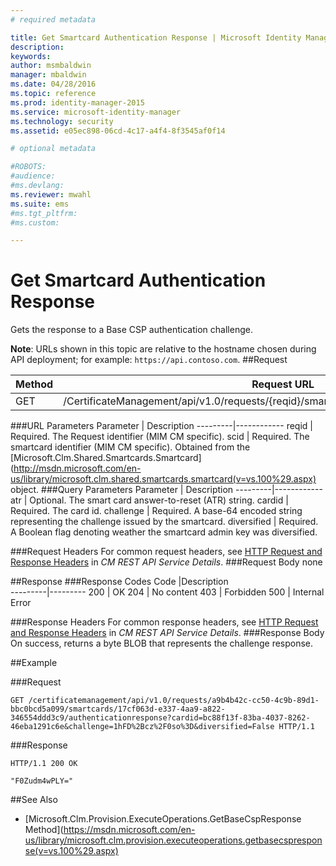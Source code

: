```yaml
---
# required metadata

title: Get Smartcard Authentication Response | Microsoft Identity Manager
description:
keywords:
author: msmbaldwin
manager: mbaldwin
ms.date: 04/28/2016
ms.topic: reference
ms.prod: identity-manager-2015
ms.service: microsoft-identity-manager
ms.technology: security
ms.assetid: e05ec898-06cd-4c17-a4f4-8f3545af0f14

# optional metadata

#ROBOTS:
#audience:
#ms.devlang:
ms.reviewer: mwahl
ms.suite: ems
#ms.tgt_pltfrm:
#ms.custom:

---
```


# Get Smartcard Authentication Response
Gets the response to a Base CSP authentication challenge.

**Note**: URLs shown in this topic are relative to the hostname chosen during API deployment; for example: `https://api.contoso.com`.
##Request


Method  |Request URL  
---------|---------
GET     |/CertificateManagement/api/v1.0/requests/{reqid}/smartcards/{scid}/authenticationresponse

###URL Parameters
Parameter | Description
---------|------------
reqid | Required. The Request identifier (MIM CM specific).
scid | Required. The smartcard identifier (MIM CM specific). Obtained from the [Microsoft.Clm.Shared.Smartcards.Smartcard](http://msdn.microsoft.com/en-us/library/microsoft.clm.shared.smartcards.smartcard(v=vs.100%29.aspx) object.
###Query Parameters
Parameter | Description
---------|------------
atr | Optional. The smart card answer-to-reset (ATR) string.
cardid | Required. The card id.
challenge | Required. A base-64 encoded string representing the challenge issued by the smartcard.
diversified | Required. A Boolean flag denoting weather the smartcard admin key was diversified.


###Request Headers
For common request headers, see [HTTP Request and Response Headers](certificate-management-rest-api-service-details.md#HttpHeaders) in *CM REST API Service Details*.
###Request Body
none

##Response
###Response Codes
Code  |Description  
---------|---------
200     | OK
204 | No content
403 | Forbidden
500 | Internal Error

###Response Headers
For common response headers, see [HTTP Request and Response Headers](certificate-management-rest-api-service-details.md#HttpHeaders) in *CM REST API Service Details*.
###Response Body
On success, returns a byte BLOB that represents the challenge response.

##Example

###Request
```
GET /certificatemanagement/api/v1.0/requests/a9b4b42c-cc50-4c9b-89d1-bbc0bcd5a099/smartcards/17cf063d-e337-4aa9-a822-346554ddd3c9/authenticationresponse?cardid=bc88f13f-83ba-4037-8262-46eba1291c6e&challenge=1hFD%2Bcz%2F0so%3D&diversified=False HTTP/1.1

```
###Response
```
HTTP/1.1 200 OK

"F0Zudm4wPLY="
```       
##See Also

- [Microsoft.Clm.Provision.ExecuteOperations.GetBaseCspResponse Method](https://msdn.microsoft.com/en-us/library/microsoft.clm.provision.executeoperations.getbasecspresponse(v=vs.100%29.aspx)
